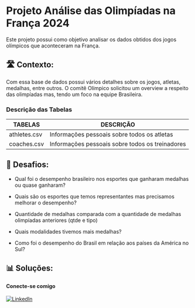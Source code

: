 # Projeto Análise das Olimpíadas na França 2024

Este projeto possui como objetivo analisar os dados obtidos dos jogos olímpicos que aconteceram na França.


## 🛣️ Contexto:

Com essa base de dados possui vários detalhes sobre os jogos, atletas, medalhas, entre outros. O comitê Olímpico solicitou um overview a respeito das olimpíadas mas, tendo um foco na equipe Brasileira.

### Descrição das Tabelas 

| TABELAS               | DESCRIÇÃO                                      |
|-----------------------| -----------------------------------------------|
|athletes.csv           | Informações pessoais sobre todos os atletas    |
|coaches.csv            | Informações pessoais sobre todos os treinadores|


## 🚩 Desafios:

- Qual foi o desempenho brasileiro nos esportes que ganharam medalhas ou quase ganharam?

- Quais são os esportes que temos representantes mas precisamos melhorar o desempenho?

- Quantidade de medalhas comparada com a quantidade de medalhas olimpíadas anteriores (qtde e tipo)

- Quais modalidades tivemos mais medalhas?

- Como foi o desempenho do Brasil em relação aos países da América no Sul?


## 📊 Soluções:




#### Conecte-se comigo

[![LinkedIn](https://img.shields.io/badge/LinkedIn-0077B5?style=for-the-badge&logo=linkedin&logoColor=white)](https://www.linkedin.com/in/sara-galv%C3%A3o-601776204/)
